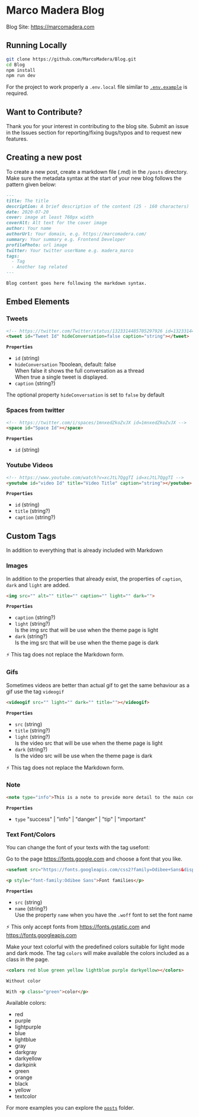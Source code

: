 # Marco Madera Blog

Blog Site: <https://marcomadera.com>

## **Running Locally**

```bash
git clone https://github.com/MarcoMadera/Blog.git
cd Blog
npm install
npm run dev
```

For the project to work properly a `.env.local` file similar to [`.env.example`](https://github.com/MarcoMadera/Blog/blob/master/.env.example) is required.

## **Want to Contribute?**

Thank you for your interest in contributing to the blog site. Submit an issue in the Issues section for reporting/fixing bugs/typos and to request new features.

## **Creating a new post**

To create a new post, create a markdown file (.md) in the `/posts` directory. Make sure the metadata syntax at the start of your new blog follows the pattern given below:

```md
---
title: The title
description: A brief description of the content (25 - 160 characters)
date: 2020-07-20
cover: image at least 760px width
coverAlt: Alt text for the cover image
author: Your name
authorUrl: Your domain, e.g. https://marcomadera.com/
summary: Your summary e.g. Frontend Developer
profilePhoto: url image
twitter: Your twitter userName e.g. madera_marco
tags:
  - Tag
  - Another tag related
---

Blog content goes here following the markdown syntax.
```

## **Embed Elements**

### **Tweets**

```html
<!-- https://twitter.com/Twitter/status/1323314485705297926 id=1323314485705297926 -->
<tweet id="Tweet Id" hideConversation=false caption="string"></tweet>
```

**`Properties`**

- `id` (string)
- `hideConversation` ?boolean, default: false\
  When false it shows the full conversation as a thread\
  When true a single tweet is displayed.
- `caption` (string?)

The optional property `hideConversation` is set to `false` by default

### **Spaces from twitter**

```html
<!-- https://twitter.com/i/spaces/1mnxedZkoZvJX id=1mnxedZkoZvJX -->
<space id="Space Id"></space>
```

**`Properties`**

- `id` (string)

### **Youtube Videos**

```html
<!-- https://www.youtube.com/watch?v=xcJtL7QggTI id=xcJtL7QggTI -->
<youtube id="video Id" title="Video Title" caption="string"></youtube>
```

**`Properties`**

- `id` (string)
- `title` (string?)
- `caption` (string?)

## **Custom Tags**

In addition to everything that is already included with Markdown

### **Images**

In addition to the properties that already exist, the properties of `caption`, `dark` and `light` are added.

```html
<img src="" alt="" title="" caption="" light="" dark="">
```

**`Properties`**

- `caption` (string?)
- `light` (string?)\
  Is the img src that will be use when the theme page is light
- `dark` (string?)\
  Is the img src that will be use when the theme page is dark

⚡ This tag does not replace the Markdown form.

### **Gifs**

Sometimes videos are better than actual gif to get the same behaviour as a gif use the tag `videogif`

```html
<videogif src="" light="" dark="" title=""></videogif>
```

**`Properties`**

- `src` (string)
- `title` (string?)
- `light` (string?)\
  Is the video src that will be use when the theme page is light
- `dark` (string?)\
  Is the video src will be use when the theme page is dark

⚡ This tag does not replace the Markdown form.

### **Note**

```html
<note type="info">This is a note to provide more detail to the main content</note>
```

**`Properties`**

- `type` "success" | "info" | "danger" | "tip" | "important"

### **Text Font/Colors**

You can change the font of your texts with the tag usefont:

Go to the page <https://fonts.google.com> and choose a font that you like.

```html
<usefont src="https://fonts.googleapis.com/css2?family=Odibee+Sans&display=swap"></usefont>

<p style="font-family:Odibee Sans">Font families</p>
```

**`Properties`**

- `src` (string)
- `name` (string?)\
  Use the property `name` when you have the `.woff` font to set the font name

⚡ This only accept fonts from <https://fonts.gstatic.com> and <https://fonts.googleapis.com>

Make your text colorful with the predefined colors suitable for light mode and dark mode. The tag `colors` will make available the colors included as a class in the page.

```html
<colors red blue green yellow lightblue purple darkyellow></colors>

Without color

With <p class="green">color</p>
```

Available colors:

- red
- purple
- lightpurple
- blue
- lightblue
- gray
- darkgray
- darkyellow
- darkpink
- green
- orange
- black
- yellow
- textcolor

For more examples you can explore the [`posts`](https://github.com/MarcoMadera/Blog/blob/master/posts) folder.
